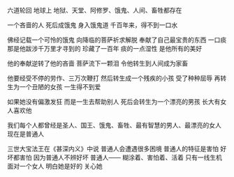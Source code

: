 六道轮回
地球上
地狱、天堂、阿修罗、饿鬼、人间、畜牲都存在
 
一个吝啬的人
死后成饿鬼
 身入饿鬼道 千百年来，得不到一口水 
 
佛经记载一个可怜的饿鬼
向降临的菩萨祈求解脱
奉献了自己最宝贵的东西
一口痰
那是他跋涉千万里才寻到的
珍藏了一百年
痰的一点湿性
是他所有的美好
 
他的奉献逆转了他的吝啬
菩萨流下一颗泪
令他转生到人间成为家畜
 
他要经受不停的劳作、三万次鞭打
然后转生成一个残疾的小孩
受了种种屈辱
再转生为一个丑陋的女孩
一生得不到爱
 
如果她没有偏激发狂
而是一生去帮助别人
死后会转生为一个漂亮的男孩
长大有女人喜欢他
 
 我们每个人都曾经是圣人、国王、饿鬼、畜牲、最有智慧的男人、最漂亮的女人
现在是普通人
 
三世大宝法王在《甚深内义》中说 普通人会遭遇很多困境 普通人的特征是害怕   好坏都害怕 因为普通人不辨好坏   普通人—— 糊涂着、害怕着、活着   只有一线生机 面对一个女人 明白她是好的 关心她                         
 
 
 
 
